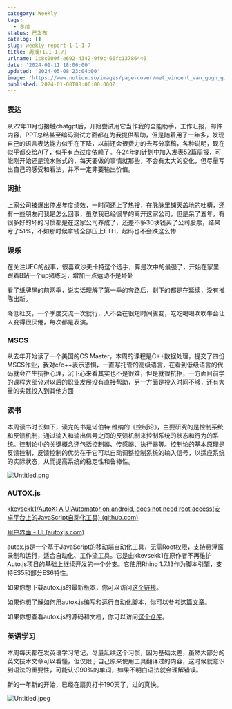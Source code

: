 ```yaml
---
category: Weekly
tags:
  - 总结
status: 已发布
catalog: []
slug: weekly-report-1-1-1-7
title: 周报(1.1-1.7)
urlname: 1c8c009f-e692-4342-9f9c-66fc13786446
date: '2024-01-11 18:06:00'
updated: '2024-05-08 23:04:00'
image: 'https://www.notion.so/images/page-cover/met_vincent_van_gogh_ginoux.jpg'
published: 2024-01-08T08:00:00.000Z
---
```


### 表达


从22年11月份接触chatgpt后，开始尝试用它当作我的全能助手，工作汇报，邮件内容，PPT总结甚至编码测试方面都在为我提供帮助，但是随着用了一年多，发现自己的语言表达能力似乎在下降，以前还会很费力的去写分享稿，各种说明，现在似乎都交给AI了，似乎有点过度依赖了。在24年的计划中加入发表52篇周报，可能刚开始还是流水账式的，每天要做的事情就那些，不会有太大的变化，但尽量写出自己的感受和看法，并不一定非要输出价值。


### 闲扯


上家公司被爆出停发年度绩效，一时间还上了热搜，在脉脉里铺天盖地的吐槽，还有一些朋友问我是怎么回事，虽然我已经很早的离开这家公司，但是呆了五年，有很多好的坏的习惯都是在这家公司养成了，还差不多30块钱买了公司股票，结果亏了51%，不如那时候拿钱全部压上ETH，起码也不会跌这么惨


### 娱乐


在关注UFC的战事，很喜欢沙夫卡特这个选手，算是次中的最强了，开始在家里跟着B站一个up猪练习，增加一点运动不是坏处


看了纸牌屋的前两季，说实话理解了第一季的套路后，剩下的都是在延续，没有推陈出新。


降低社交，一个季度交流一次就行，人不会在很短时间骤变，吃吃喝喝吹吹牛会让人变得很厌倦，每次都是表演。


### MSCS


从去年开始读了一个美国的CS Master，本周的课程是C++数据处理，提交了四份MSCS作业，我对c/c++表示恐惧，一直写托管的高级语言，在看到低级语言的代码就会产生抗拒心理，沉下心来看其实也不是很难，但是就很抗拒，一方面目前学的课程大部分对以后的职业发展没有直接帮助，另一方面是投入时间不够，还有大量的实践投入到其他方面


### 读书


本周读书时长如下，读完的书是诺伯特·维纳的《控制论》，主要研究的是控制系统和反馈机制，通过输入和输出信号之间的反馈机制来控制系统的状态和行为的系统。控制论中的关键概念还包括控制器、传感器、执行器等。控制论的基本原理是反馈控制，反馈控制的优势在于它可以自动调整控制系统的输入信号，以适应系统的实际状态，从而提高系统的稳定性和鲁棒性。


![Untitled.png](https://prod-files-secure.s3.us-west-2.amazonaws.com/5d24fe63-e567-4804-86f9-9fdc62e13082/4d744901-b410-4924-8554-36cce6e9aab7/Untitled.png?X-Amz-Algorithm=AWS4-HMAC-SHA256&X-Amz-Content-Sha256=UNSIGNED-PAYLOAD&X-Amz-Credential=ASIAZI2LB466X3MCG637%2F20250227%2Fus-west-2%2Fs3%2Faws4_request&X-Amz-Date=20250227T053941Z&X-Amz-Expires=3600&X-Amz-Security-Token=IQoJb3JpZ2luX2VjEDYaCXVzLXdlc3QtMiJGMEQCIE%2BYlTff%2BjTdQxAc2NpSK2BKdCyE7TrDMQtVup2Lj8BzAiBmXOW3oWwc8UALzpstkj3kgOfWhVJlVpw2jM9a0PVcDyr%2FAwhuEAAaDDYzNzQyMzE4MzgwNSIMcz8zg9OrY0cGjuagKtwDGXiCaCnWTxNPrpCGnOCIChMmZJH4IGjXlGlI1YtE0o8J2iHeIUzjgnnzzWwgeVJ0dqEQ8RtLMrgrQu6aa0uFkwz%2B8Z3gqNssdzvGoMrD93O4OmH9%2FWuiOCExcqt%2BIVJc6Y6AwDbIo6AXqKwq9HQZ1zaAVSocgDAsO9Dp2xyF4fb%2F033KDYdixUQTzlwSs%2FnsjUDzT%2BSxhrr7dg3pzISbJqWnyzCK1DHRaazKeQT1543EuKwmDTSq32AfZUYfbGzNoxmWo7s%2F0UMuzg81LEaHQoClP%2BPyKWUQzoOMc%2FX7Xt%2BG2L9ZiPwUycsUcfJtk6DtDCPh9u5vNwBfPOvcshPf02N%2BjuMbc%2B5qISDasCdj8orqBqzRppwKDOh%2FFF3%2BPnczjU7mvDE04GVLnWb1jlDp8NRe26HAh1UjxhsN6VDXWCHLnDHqRUIzFhH8YpB%2BAUDZ3v%2FPNvSTN91VeXR0aEqd3FKRm7fBSMiSZfjeBX9AzdWzABe%2Bn2uIBiYQk5CTyA33OYbN%2BEvyt6RYjKq62daMjomPYj3RfFCzZAi6KxhH%2BcBIlZ7gMIL56USWk7Ig49%2BXZzumTibYPMTgnJVsvNQFIE4U7%2FcgLxAqlR1uI6i8VaQE81jLFWCfdG5IjjYwm%2B3%2FvQY6pgG9okXWMP0EgBtdaAkgQJN7kPGtCihdzLCt0ym4AwuHfgQMDtm4HS%2B4AfQ1mlsuumc7Bw5C7wsavFOZ56glxNUj%2FsZCCa8sldiH%2Bw%2FAzRvIP3eJlqnPFBfDfayeyZkLbRbl6aMOjvQ9nS%2BD3YsNW0Tcf1pRi04Wb3oGpGrGrJOnCEaXXV6qXYU1WBTiA%2BGBPAbwCAcrHyt%2FI%2FxKpvu66ySo1VqXj7eA&X-Amz-Signature=9b664f50f43faa00fef620539872d6212e1ac073c91152ce70636da1b9a11a23&X-Amz-SignedHeaders=host&x-id=GetObject)


### AUTOX.js


[kkevsekk1/AutoX: A UiAutomator on android, does not need root access(安卓平台上的JavaScript自动化工具) (github.com)](https://github.com/kkevsekk1/AutoX)


[用户界面 - UI (autoxjs.com)](http://doc.autoxjs.com/#/ui)


autox.js是一个基于JavaScript的移动端自动化工具，无需Root权限，支持悬浮窗录制和运行，适合自动化、工作流工具。它是由kkevsekk1在原作者不再维护Auto.js项目的基础上继续开发的一个分支。它使用Rhino 1.7.13作为脚本引擎，支持ES5和部分ES6特性。


如果你想下载autox.js的最新版本，你可以访问[这个链接](https://github.com/kkevsekk1/AutoX/releases)。


如果你想了解如何用autox.js编写和运行自动化脚本，你可以参考[这篇文章](https://www.cnblogs.com/ghj1976/p/autoxjs.html)。


如果你想查看autox.js的源码和文档，你可以访问[这个仓库](https://github.com/kkevsekk1/AutoX)。


### 英语学习


本周每天都在发英语学习笔记，尽量延续这个习惯，因为基础太差，虽然大部分的英文技术文章可以看懂，但仅限于自己原来使用工具翻译过的内容，这时候就意识到语法的重要性，可能认识90%的单词，如果不明白语法就会理解错误。


新的一年新的开始，已经在扇贝打卡190天了，过的真快。


![Untitled.jpeg](https://prod-files-secure.s3.us-west-2.amazonaws.com/5d24fe63-e567-4804-86f9-9fdc62e13082/c04d3014-4bd3-4142-a613-19220f0a3512/Untitled.jpeg?X-Amz-Algorithm=AWS4-HMAC-SHA256&X-Amz-Content-Sha256=UNSIGNED-PAYLOAD&X-Amz-Credential=ASIAZI2LB466X3MCG637%2F20250227%2Fus-west-2%2Fs3%2Faws4_request&X-Amz-Date=20250227T053941Z&X-Amz-Expires=3600&X-Amz-Security-Token=IQoJb3JpZ2luX2VjEDYaCXVzLXdlc3QtMiJGMEQCIE%2BYlTff%2BjTdQxAc2NpSK2BKdCyE7TrDMQtVup2Lj8BzAiBmXOW3oWwc8UALzpstkj3kgOfWhVJlVpw2jM9a0PVcDyr%2FAwhuEAAaDDYzNzQyMzE4MzgwNSIMcz8zg9OrY0cGjuagKtwDGXiCaCnWTxNPrpCGnOCIChMmZJH4IGjXlGlI1YtE0o8J2iHeIUzjgnnzzWwgeVJ0dqEQ8RtLMrgrQu6aa0uFkwz%2B8Z3gqNssdzvGoMrD93O4OmH9%2FWuiOCExcqt%2BIVJc6Y6AwDbIo6AXqKwq9HQZ1zaAVSocgDAsO9Dp2xyF4fb%2F033KDYdixUQTzlwSs%2FnsjUDzT%2BSxhrr7dg3pzISbJqWnyzCK1DHRaazKeQT1543EuKwmDTSq32AfZUYfbGzNoxmWo7s%2F0UMuzg81LEaHQoClP%2BPyKWUQzoOMc%2FX7Xt%2BG2L9ZiPwUycsUcfJtk6DtDCPh9u5vNwBfPOvcshPf02N%2BjuMbc%2B5qISDasCdj8orqBqzRppwKDOh%2FFF3%2BPnczjU7mvDE04GVLnWb1jlDp8NRe26HAh1UjxhsN6VDXWCHLnDHqRUIzFhH8YpB%2BAUDZ3v%2FPNvSTN91VeXR0aEqd3FKRm7fBSMiSZfjeBX9AzdWzABe%2Bn2uIBiYQk5CTyA33OYbN%2BEvyt6RYjKq62daMjomPYj3RfFCzZAi6KxhH%2BcBIlZ7gMIL56USWk7Ig49%2BXZzumTibYPMTgnJVsvNQFIE4U7%2FcgLxAqlR1uI6i8VaQE81jLFWCfdG5IjjYwm%2B3%2FvQY6pgG9okXWMP0EgBtdaAkgQJN7kPGtCihdzLCt0ym4AwuHfgQMDtm4HS%2B4AfQ1mlsuumc7Bw5C7wsavFOZ56glxNUj%2FsZCCa8sldiH%2Bw%2FAzRvIP3eJlqnPFBfDfayeyZkLbRbl6aMOjvQ9nS%2BD3YsNW0Tcf1pRi04Wb3oGpGrGrJOnCEaXXV6qXYU1WBTiA%2BGBPAbwCAcrHyt%2FI%2FxKpvu66ySo1VqXj7eA&X-Amz-Signature=c65dcfd4aa63db6cbf88f8a7b253907ed9d55e1fb274fbcb77ef6f20e4c22c5a&X-Amz-SignedHeaders=host&x-id=GetObject)

